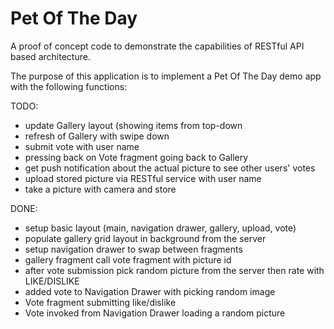 Pet Of The Day
==============

A proof of concept code to demonstrate the capabilities of RESTful API based architecture.

The purpose of this application is to implement a Pet Of The Day demo app with the following functions:

TODO:
- update Gallery layout (showing items from top-down
- refresh of Gallery with swipe down
- submit vote with user name
- pressing back on Vote fragment going back to Gallery
- get push notification about the actual picture to see other users' votes
- upload stored picture via RESTful service with user name
- take a picture with camera and store

DONE:
- setup basic layout (main, navigation drawer, gallery, upload, vote)
- populate gallery grid layout in background from the server
- setup navigation drawer to swap between fragments
- gallery fragment call vote fragment with picture id
- after vote submission pick random picture from the server then rate with LIKE/DISLIKE
- added vote to Navigation Drawer with picking random image
- Vote fragment submitting like/dislike
- Vote invoked from Navigation Drawer loading a random picture